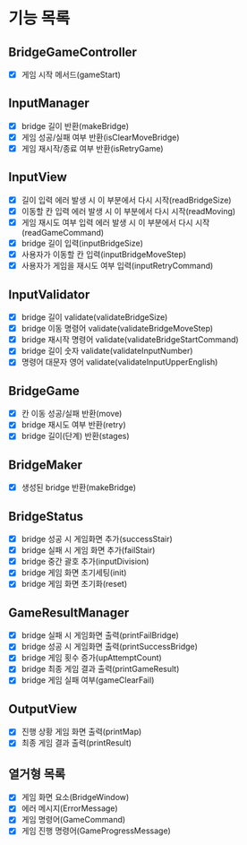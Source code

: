 # 기능 목록

## BridgeGameController
 - [x] 게임 시작 메서드(gameStart)

## InputManager
- [x] bridge 길이 반환(makeBridge)
- [x] 게임 성공/실패 여부 반환(isClearMoveBridge)
- [x] 게임 재시작/종료 여부 반환(isRetryGame)

## InputView
- [x] 길이 입력 에러 발생 시 이 부분에서 다시 시작(readBridgeSize)
- [x] 이동할 칸 입력 에러 발생 시 이 부분에서 다시 시작(readMoving)
- [x] 게임 재시도 여부 입력 에러 발생 시 이 부분에서 다시 시작(readGameCommand)
- [x] bridge 길이 입력(inputBridgeSize)
- [x] 사용자가 이동할 칸 입력(inputBridgeMoveStep)
- [x] 사용자가 게임을 재시도 여부 입력(inputRetryCommand)

## InputValidator
- [x] bridge 길이 validate(validateBridgeSize)
- [x] bridge 이동 명령어 validate(validateBridgeMoveStep)
- [x] bridge 재시작 명령어 validate(validateBridgeStartCommand)
- [x] bridge 길이 숫자 validate(validateInputNumber)
- [x] 명령어 대문자 영어 validate(validateInputUpperEnglish)

## BridgeGame
- [x] 칸 이동 성공/실패 반환(move)
- [x] bridge 재시도 여부 반환(retry)
- [x] bridge 길이(단계) 반환(stages)

## BridgeMaker
- [x] 생성된 bridge 반환(makeBridge)

## BridgeStatus
- [x] bridge 성공 시 게임화면 추가(successStair)
- [x] bridge 실패 시 게임 화면 추가(failStair)
- [x] bridge 중간 괄호 추가(inputDivision)
- [x] bridge 게임 화면 초기세팅(init)
- [x] bridge 게임 화면 초기화(reset)

## GameResultManager
- [x] bridge 실패 시 게임화면 출력(printFailBridge)
- [x] bridge 성공 시 게임화면 출력(printSuccessBridge)
- [x] bridge 게임 횟수 증가(upAttemptCount)
- [x] bridge 최종 게임 결과 출력(printGameResult)
- [x] bridge 게임 실패 여부(gameClearFail)

## OutputView
- [x] 진행 상황 게임 화면 출력(printMap)
- [x] 최종 게임 결과 출력(printResult)

## 열거형 목록
- [x] 게임 화면 요소(BridgeWindow)
- [x] 에러 메시지(ErrorMessage)
- [x] 게임 명령어(GameCommand)
- [x] 게임 진행 명령어(GameProgressMessage)